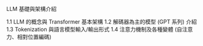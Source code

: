 LLM 基礎與架構介紹

1.1 LLM 的概念與 Transformer 基本架構
1.2 解碼器為主的模型 (GPT 系列) 介紹
1.3 Tokenization 與語言模型輸入/輸出形式
1.4 注意力機制及各種變體 (自注意力、相對位置編碼)